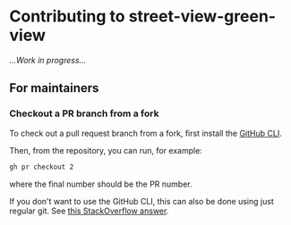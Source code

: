 # Contributing to street-view-green-view

_...Work in progress..._

## For maintainers

### Checkout a PR branch from a fork

To check out a pull request branch from a fork, first install the [GitHub CLI](https://cli.github.com/).

Then, from the repository, you can run, for example:

```bash
gh pr checkout 2
```

where the final number should be the PR number.

If you don't want to use the GitHub CLI, this can also be done using just regular git. See [this StackOverflow answer](https://stackoverflow.com/a/71787682).
